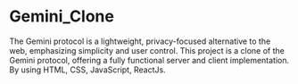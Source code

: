 # Gemini_Clone
The Gemini protocol is a lightweight, privacy-focused alternative to the web, emphasizing simplicity and user control. This project is a clone of the Gemini protocol, offering a fully functional server and client implementation. By using HTML, CSS, JavaScript, ReactJs.
